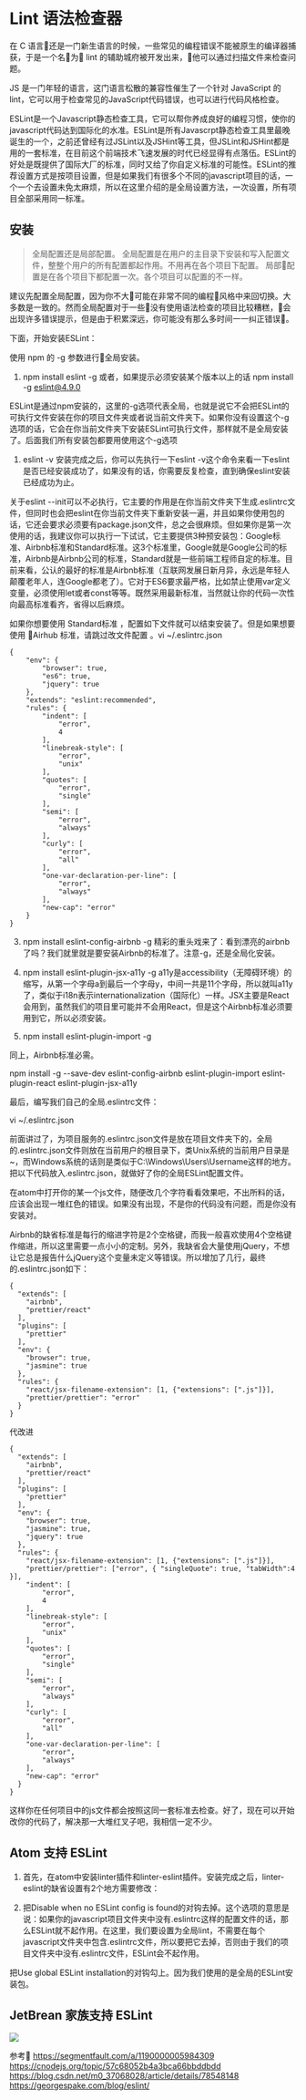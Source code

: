# Lint 语法检查器

在 C 语言还是一门新生语言的时候，一些常见的编程错误不能被原生的编译器捕获，于是一个名为 lint 的辅助城府被开发出来，他可以通过扫描文件来检查问题。

JS 是一门年轻的语言，这门语言松散的兼容性催生了一个针对 JavaScript 的lint，它可以用于检查常见的JavaScript代码错误，也可以进行代码风格检查。

ESLint是一个Javascript静态检查工具，它可以帮你养成良好的编程习惯，使你的javascript代码达到国际化的水准。ESLint是所有Javascrpt静态检查工具里最晚诞生的一个，之前还曾经有过JSLint以及JSHint等工具，但JSLint和JSHint都是用的一套标准，在目前这个前端技术飞速发展的时代已经显得有点落伍。ESLint的好处是既提供了国际大厂的标准，同时又给了你自定义标准的可能性。ESLint的推荐设置方式是按项目设置，但是如果我们有很多个不同的javascript项目的话，一个一个去设置未免太麻烦，所以在这里介绍的是全局设置方法，一次设置，所有项目全部采用同一标准。

## 安装
> 全局配置还是局部配置。
全局配置是在用户的主目录下安装和写入配置文件，整整个用户的所有配置都起作用。不用再在各个项目下配置。
局部配置是在各个项目下都配置一次。各个项目可以配置的不一样。

建议先配置全局配置，因为你不大可能在非常不同的编程风格中来回切换。大多数是一致的。然而全局配置对于一些没有使用语法检查的项目比较糟糕，会出现许多错误提示，但是由于积累深远，你可能没有那么多时间一一纠正错误。


下面，开始安装ESLint：

使用 npm 的 -g 参数进行全局安装。

1. npm install eslint -g
或者，如果提示必须安装某个版本以上的话
npm install  -g eslint@4.9.0

ESLint是通过npm安装的，这里的-g选项代表全局，也就是说它不会把ESLint的可执行文件安装在你的项目文件夹或者说当前文件夹下。如果你没有设置这个-g选项的话，它会在你当前文件夹下安装ESLint可执行文件，那样就不是全局安装了。后面我们所有安装包都要用使用这个-g选项

1. eslint -v
安装完成之后，你可以先执行一下eslint -v这个命令来看一下eslint是否已经安装成功了，如果没有的话，你需要反复检查，直到确保eslint安装已经成功为止。

关于eslint --init可以不必执行，它主要的作用是在你当前文件夹下生成.eslintrc文件，但同时也会把eslint在你当前文件夹下重新安装一遍，并且如果你使用包的话，它还会要求必须要有package.json文件，总之会很麻烦。但如果你是第一次使用的话，我建议你可以执行一下试试，它主要提供3种预安装包：Google标准、Airbnb标准和Standard标准。这3个标准里，Google就是Google公司的标准，Airbnb是Airbnb公司的标准，Standard就是一些前端工程师自定的标准。目前来看，公认的最好的标准是Airbnb标准（互联网发展日新月异，永远是年轻人颠覆老年人，连Google都老了）。它对于ES6要求最严格，比如禁止使用var定义变量，必须使用let或者const等等。既然采用最新标准，当然就让你的代码一次性向最高标准看齐，省得以后麻烦。

如果你想要使用 Standard标准 ，配置如下文件就可以结束安装了。但是如果想要使用 Airhub 标准，请跳过改文件配置 。vi ~/.eslintrc.json

```
{
    "env": {
        "browser": true,
        "es6": true,
        "jquery": true
    },
    "extends": "eslint:recommended",
    "rules": {
        "indent": [
            "error",
            4
        ],
        "linebreak-style": [
            "error",
            "unix"
        ],
        "quotes": [
            "error",
            "single"
        ],
        "semi": [
            "error",
            "always"
        ],
        "curly": [
            "error",
            "all"
        ],
        "one-var-declaration-per-line": [
            "error",
            "always"
        ],
        "new-cap": "error"
    }
}

```



3. npm install eslint-config-airbnb -g
精彩的重头戏来了：看到漂亮的airbnb了吗？我们就里就是要安装Airbnb的标准了。注意-g，还是全局化安装。

4. npm install eslint-plugin-jsx-a11y -g
a11y是accessibility（无障碍环境）的缩写，从第一个字母a到最后一个字母y，中间一共是11个字母，所以就叫a11y了，类似于i18n表示internationalization（国际化）一样。JSX主要是React会用到，虽然我们的项目里可能并不会用React，但是这个Airbnb标准必须要用到它，所以必须安装。

5. npm install eslint-plugin-import -g

同上，Airbnb标准必需。

npm install -g --save-dev eslint-config-airbnb eslint-plugin-import eslint-plugin-react eslint-plugin-jsx-a11y

最后，编写我们自己的全局.eslintrc文件：

vi ~/.eslintrc.json


前面讲过了，为项目服务的.eslintrc.json文件是放在项目文件夹下的，全局的.eslintrc.json文件则放在当前用户的根目录下，类Unix系统的当前用户目录是~，而Windows系统的话则是类似于C:\Windows\Users\Username这样的地方。
把以下代码放入.eslintrc.json，就做好了你的全局ESLint配置文件。

在atom中打开你的某一个js文件，随便改几个字符看看效果吧，不出所料的话，应该会出现一堆红色的错误。如果没有出现，不是你的代码没有问题，而是你没有安装对。

Airbnb的缺省标准是每行的缩进字符是2个空格键，而我一般喜欢使用4个空格键作缩进，所以这里需要一点小小的定制。另外，我缺省会大量使用jQuery，不想让它总是报告什么jQuery这个变量未定义等错误。所以增加了几行，最终的.eslintrc.json如下：
```
{
  "extends": [
    "airbnb",
    "prettier/react"
  ],
  "plugins": [
    "prettier"
  ],
  "env": {
    "browser": true,
    "jasmine": true
  },
  "rules": {
    "react/jsx-filename-extension": [1, {"extensions": [".js"]}],
    "prettier/prettier": "error"
  }
}
```

代改进
```
{
  "extends": [
    "airbnb",
    "prettier/react"
  ],
  "plugins": [
    "prettier"
  ],
  "env": {
    "browser": true,
    "jasmine": true,
    "jquery": true
  },
  "rules": {
    "react/jsx-filename-extension": [1, {"extensions": [".js"]}],
    "prettier/prettier": ["error", { "singleQuote": true, "tabWidth":4 }],
    "indent": [
        "error",
        4
    ],
    "linebreak-style": [
        "error",
        "unix"
    ],
    "quotes": [
        "error",
        "single"
    ],
    "semi": [
        "error",
        "always"
    ],
    "curly": [
        "error",
        "all"
    ],
    "one-var-declaration-per-line": [
        "error",
        "always"
    ],
    "new-cap": "error"
  }
}
```
这样你在任何项目中的js文件都会按照这同一套标准去检查。好了，现在可以开始改你的代码了，解决那一大堆红叉子吧，我相信一定不少。

## Atom 支持 ESLint

1. 首先，在atom中安装linter插件和linter-eslint插件。安装完成之后，linter-eslint的缺省设置有2个地方需要修改：

2. 把Disable when no ESLint config is found的对钩去掉。这个选项的意思是说：如果你的javascript项目文件夹中没有.eslintrc这样的配置文件的话，那么ESLint就不起作用。在这里，我们要设置为全局lint，不需要在每个javascript文件夹中包含.eslintrc文件，所以要把它去掉，否则由于我们的项目文件夹中没有.eslintrc文件，ESLint会不起作用。

把Use global ESLint installation的对钩勾上。因为我们使用的是全局的ESLint安装包。

## JetBrean 家族支持 ESLint

![](./images/ide-config-ESLint.png)


参考
https://segmentfault.com/a/1190000005984309
https://cnodejs.org/topic/57c68052b4a3bca66bbddbdd
https://blog.csdn.net/m0_37068028/article/details/78548148
https://georgespake.com/blog/eslint/
